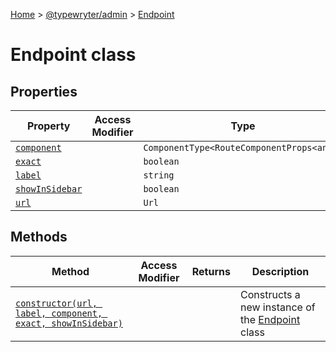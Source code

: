 [Home](./index) &gt; [@typewryter/admin](./admin.md) &gt; [Endpoint](./admin.endpoint.md)

# Endpoint class

## Properties

|  Property | Access Modifier | Type | Description |
|  --- | --- | --- | --- |
|  [`component`](./admin.endpoint.component.md) |  | `ComponentType<RouteComponentProps<any>>` |  |
|  [`exact`](./admin.endpoint.exact.md) |  | `boolean` |  |
|  [`label`](./admin.endpoint.label.md) |  | `string` |  |
|  [`showInSidebar`](./admin.endpoint.showinsidebar.md) |  | `boolean` |  |
|  [`url`](./admin.endpoint.url.md) |  | `Url` |  |

## Methods

|  Method | Access Modifier | Returns | Description |
|  --- | --- | --- | --- |
|  [`constructor(url, label, component, exact, showInSidebar)`](./admin.endpoint.constructor.md) |  |  | Constructs a new instance of the [Endpoint](./admin.endpoint.md) class |

